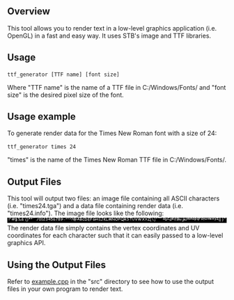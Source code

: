 ## Overview
This tool allows you to render text in a low-level graphics application (i.e. OpenGL) in a fast and easy way. It uses STB's image and TTF libraries.

## Usage
```
ttf_generator [TTF name] [font size]
```
Where "TTF name" is the name of a TTF file in C:/Windows/Fonts/ and "font size" is the desired pixel size of the font.

## Usage example
To generate render data for the Times New Roman font with a size of 24:
```
ttf_generator times 24
```
"times" is the name of the Times New Roman TTF file in C:/Windows/Fonts/.

## Output Files
This tool will output two files: an image file containing all ASCII characters (i.e. "times24.tga") and a data file containing render data (i.e. "times24.info"). The image file looks like the following: ![alt text](https://github.com/Nick-Sohacki/true_type_font_generator/blob/master/res/comic36.png)
The render data file simply contains the vertex coordinates and UV coordinates for each character such that it can easily passed to a low-level graphics API.

## Using the Output Files
Refer to [example.cpp](https://github.com/Nick-Sohacki/true_type_font_generator/blob/master/src/example.cpp) in the "src" directory to see how to use the output files in your own program to render text.

